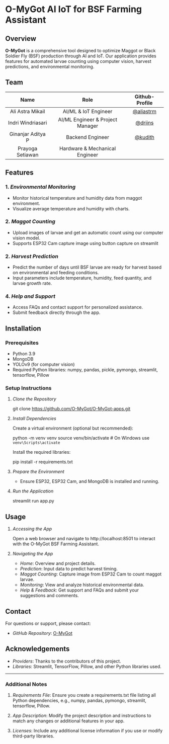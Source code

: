 # O-MyGot AI IoT for BSF Farming Assistant

## Overview

**O-MyGot** is a comprehensive tool designed to optimize Maggot or Black Soldier Fly (BSF) production through AI and IoT. Our application provides features for automated larvae counting using computer vision, harvest predictions, and environmental monitoring.

## Team
| Name | Role | Github-Profile |
| :---: | :---: | :---: |
| Ali Astra Mikail | AI/ML & IoT Engineer | [@aliastrm](https://github.com/aliastrm) |
| Indri Windriasari | AI/ML Engineer & Project Manager | [@driins](https://github.com/driins) |
| Ginanjar Aditya P | Backend Engineer | [@kudith](https://github.com/kudith) |
| Prayoga Setiawan | Hardware & Mechanical Engineer |  |

## Features

### 1. *Environmental Monitoring*
- Monitor historical temperature and humidity data from maggot environment.
- Visualize average temperature and humidity with charts.

### 2. *Maggot Counting*
- Upload images of larvae and get an automatic count using our computer vision model.
- Supports ESP32 Cam capture image using button capture on streamlit

### 2. *Harvest Prediction*
- Predict the number of days until BSF larvae are ready for harvest based on environmental and feeding conditions.
- Input parameters include temperature, humidity, feed quantity, and larvae growth rate.

### 4. *Help and Support*
- Access FAQs and contact support for personalized assistance.
- Submit feedback directly through the app.

## Installation

### Prerequisites

- Python 3.9
- MongoDB
- YOLOv9 (for computer vision)
- Required Python libraries: numpy, pandas, pickle, pymongo, streamlit, tensorflow, Pillow

### Setup Instructions

1. *Clone the Repository*

   git clone https://github.com/O-MyGot/O-MyGot-apps.git
   
2. *Install Dependencies*

   Create a virtual environment (optional but recommended):

   python -m venv venv
   source venv/bin/activate  # On Windows use `venv\Scripts\activate`
   
   Install the required libraries:

   pip install -r requirements.txt
   
3. *Prepare the Environment*
   - Ensure ESP32, ESP32 Cam, and MongoDB is installed and running.

4. *Run the Application*

   streamlit run app.py
   

## Usage

1. *Accessing the App*

   Open a web browser and navigate to http://localhost:8501 to interact with the O-MyGot BSF Farming Assistant.

2. *Navigating the App*

   - *Home*: Overview and project details.
   - *Prediction*: Input data to predict harvest timing.
   - *Maggot Counting*: Capture image from ESP32 Cam to count maggot larvae.
   - *Monitoring*: View and analyze historical environmental data.
   - *Help & Feedback*: Get support and FAQs and submit your suggestions and comments.


## Contact

For questions or support, please contact:

- *GitHub Repository*: [O-MyGot](https://github.com/O-MyGot/O-MyGot-apps)

## Acknowledgements

- *Providers*: Thanks to the contributors of this project.
- *Libraries*: Streamlit, TensorFlow, Pillow, and other Python libraries used.

---

### Additional Notes

1. *Requirements File*: Ensure you create a requirements.txt file listing all Python dependencies, e.g., numpy, pandas, pymongo, streamlit, tensorflow, Pillow.

2. *App Description*: Modify the project description and instructions to match any changes or additional features in your app.

3. *Licenses*: Include any additional license information if you use or modify third-party libraries.

